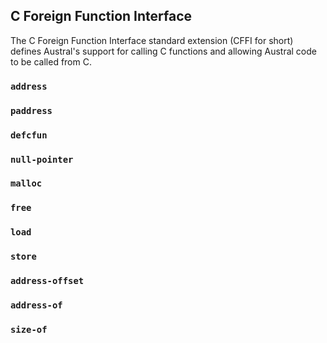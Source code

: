 ## C Foreign Function Interface

The C Foreign Function Interface standard extension (CFFI for short) defines
Austral's support for calling C functions and allowing Austral code to be called
from C.

### `address`

### `paddress`

### `defcfun`

### `null-pointer`

### `malloc`

### `free`

### `load`

### `store`

### `address-offset`

### `address-of`

### `size-of`
